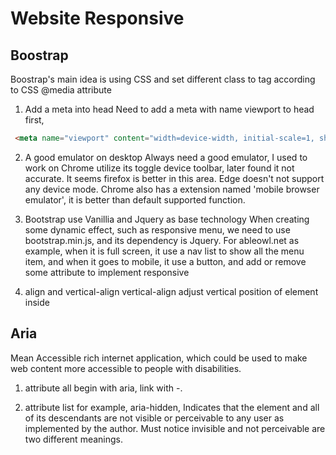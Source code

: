 # Website Responsive
## Boostrap
 Boostrap's main idea is using CSS and set different class to tag according to CSS @media attribute
 1. Add a meta into head
 Need to add a meta with name viewport to head first,
 ```html
  <meta name="viewport" content="width=device-width, initial-scale=1, shrink-to-fit=no" />
 ```
 2. A good emulator on desktop
 Always need a good emulator, I used to work on Chrome utilize its toggle device toolbar, later found it not accurate. It seems firefox is better in this area. Edge doesn't not support any device mode. Chrome also has a extension named 'mobile browser emulator', it is better than default supported function.

 3. Bootstrap use Vanillia and Jquery as base technology
  When creating some dynamic effect, such as responsive menu, we need to use bootstrap.min.js, and its dependency is Jquery.
  For ableowl.net as example, when it is full screen, it use a nav list to show all the menu item, and when it goes to mobile, it use a button, and add or remove some attribute to implement responsive

  4. align and vertical-align
  vertical-align adjust vertical position of element inside

## Aria
   Mean Accessible rich internet application, which could be used to make web content more accessible to people with disabilities.
   1. attribute
   all begin with aria, link with -.

   2. attribute list
   for example, aria-hidden, Indicates that the element and all of its descendants are not visible or perceivable to any user as implemented by the author. Must notice invisible and not perceivable are two different meanings.
